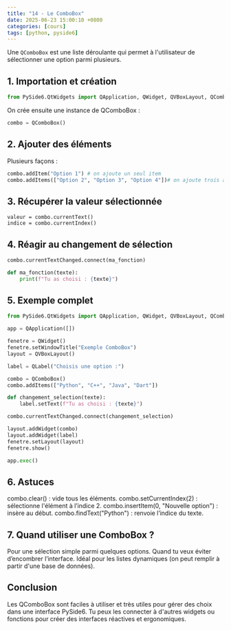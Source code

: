 ```yaml
---
title: "14 - Le ComboBox"
date: 2025-06-23 15:00:10 +0800
categories: [cours]
tags: [python, pyside6]
---
```


Une `QComboBox` est une liste déroulante qui permet à l'utilisateur de sélectionner une option parmi plusieurs.

## 1. Importation et création

```python
from PySide6.QtWidgets import QApplication, QWidget, QVBoxLayout, QComboBox
```

On crée ensuite une instance de QComboBox :

```python
combo = QComboBox()
```

## 2. Ajouter des éléments

Plusieurs façons :

```python
combo.addItem("Option 1") # on ajoute un seul item 
combo.addItems(["Option 2", "Option 3", "Option 4"])# on ajoute trois autres items
```

## 3. Récupérer la valeur sélectionnée

```puthon
valeur = combo.currentText()
indice = combo.currentIndex()
```

## 4. Réagir au changement de sélection

```python
combo.currentTextChanged.connect(ma_fonction)
```

```python
def ma_fonction(texte):
    print(f"Tu as choisi : {texte}")
```

## 5. Exemple complet

```python
from PySide6.QtWidgets import QApplication, QWidget, QVBoxLayout, QComboBox, QLabel

app = QApplication([])

fenetre = QWidget()
fenetre.setWindowTitle("Exemple ComboBox")
layout = QVBoxLayout()

label = QLabel("Choisis une option :")

combo = QComboBox()
combo.addItems(["Python", "C++", "Java", "Dart"])

def changement_selection(texte):
    label.setText(f"Tu as choisi : {texte}")

combo.currentTextChanged.connect(changement_selection)

layout.addWidget(combo)
layout.addWidget(label)
fenetre.setLayout(layout)
fenetre.show()

app.exec()
```

## 6. Astuces

  combo.clear() : vide tous les éléments.
  combo.setCurrentIndex(2) : sélectionne l'élément à l’indice 2.
   combo.insertItem(0, "Nouvelle option") : insère au début.
  combo.findText("Python") : renvoie l’indice du texte.

## 7. Quand utiliser une ComboBox ?

   Pour une sélection simple parmi quelques options.
   Quand tu veux éviter d’encombrer l’interface.
   Idéal pour les listes dynamiques (on peut remplir à partir d'une base de données).

## Conclusion

Les QComboBox sont faciles à utiliser et très utiles pour gérer des choix dans une interface PySide6. Tu peux les connecter à d'autres widgets ou fonctions pour créer des interfaces réactives et ergonomiques.
